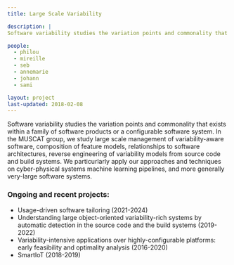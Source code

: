 ```yaml
---
title: Large Scale Variability

description: |
Software variability studies the variation points and commonality that exists within a family of software products or a configurable software system. In the MUSCAT group, we study large scale management of variability-aware software, composition of feature models, relationships to software architectures, reverse engineering of variability models from source code and build systems. We particurlarly apply our approaches and techniques on cyber-physical systems machine learning pipelines, and more generally very-large software systems.

people:
  - philou
  - mireille
  - seb
  - annemarie
  - johann
  - sami

layout: project
last-updated: 2018-02-08
---
```


Software variability studies the variation points and commonality that exists within a family of software products or a configurable software system. In the MUSCAT group, we study large scale management of variability-aware software, composition of feature models, relationships to software architectures, reverse engineering of variability models from source code and build systems. We particurlarly apply our approaches and techniques on cyber-physical systems machine learning pipelines, and more generally very-large software systems.

### Ongoing and recent projects:

  - Usage-driven software tailoring (2021-2024) 
  - Understanding large object-oriented variability-rich systems by automatic detection in the source code and the build systems (2019-2022)
  - Variability-intensive applications over highly-configurable platforms: early feasibility and optimality analysis (2016-2020)
  - SmartIoT (2018-2019)
  

